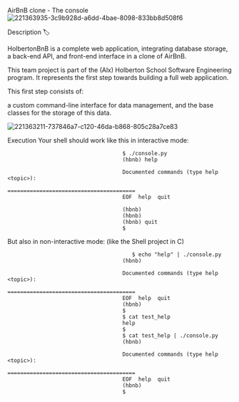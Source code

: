 AirBnB clone - The console
![221363935-3c9b928d-a6dd-4bae-8098-833bb8d508f6](https://user-images.githubusercontent.com/112869342/221410657-a2a519f1-082f-487d-a8f0-d6a37bdaf16d.png)





Description 🏷









HolbertonBnB is a complete web application, integrating database storage, a back-end API, and front-end interface in a clone of AirBnB.

This team project is part of the (Alx) Holberton School Software Engineering program.
It represents the first step towards building a full web application.

This first step consists of:

a custom command-line interface for data management,
and the base classes for the storage of this data.


![221363211-737846a7-c120-46da-b868-805c28a7ce83](https://user-images.githubusercontent.com/112869342/221411261-4c84a094-3b27-41ec-94b6-7c5bd1097daf.png)








Execution
Your shell should work like this in interactive mode:






                                        $ ./console.py
                                        (hbnb) help

                                        Documented commands (type help <topic>):
                                        ========================================
                                        EOF  help  quit

                                        (hbnb) 
                                        (hbnb) 
                                        (hbnb) quit
                                        $
       
       
       
   
   
   But also in non-interactive mode: (like the Shell project in C)
       
       
       
       
       
       
       
       
       
       
       
       
                                           $ echo "help" | ./console.py
                                        (hbnb)

                                        Documented commands (type help <topic>):
                                        ========================================
                                        EOF  help  quit
                                        (hbnb) 
                                        $
                                        $ cat test_help
                                        help
                                        $
                                        $ cat test_help | ./console.py
                                        (hbnb)

                                        Documented commands (type help <topic>):
                                        ========================================
                                        EOF  help  quit
                                        (hbnb) 
                                        $
       
        
        
        
        
          
 

